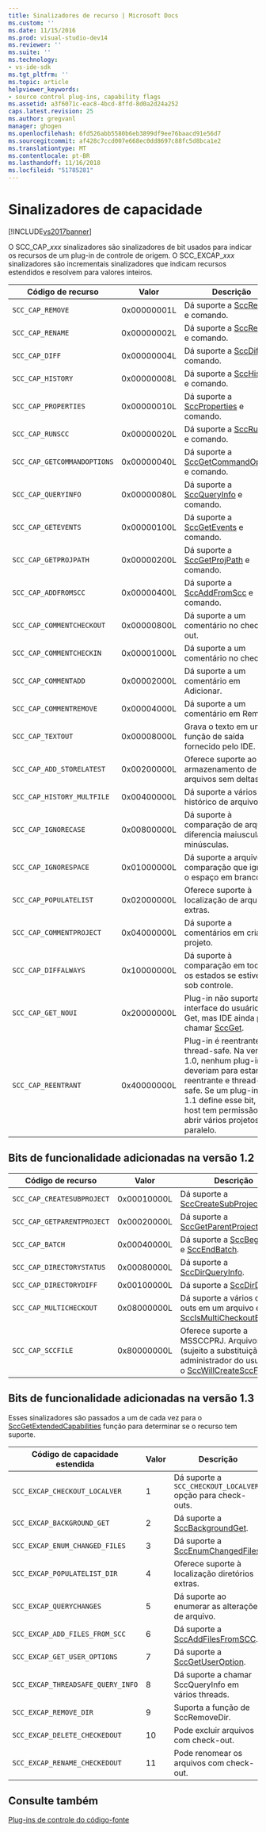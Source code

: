 ```yaml
---
title: Sinalizadores de recurso | Microsoft Docs
ms.custom: ''
ms.date: 11/15/2016
ms.prod: visual-studio-dev14
ms.reviewer: ''
ms.suite: ''
ms.technology:
- vs-ide-sdk
ms.tgt_pltfrm: ''
ms.topic: article
helpviewer_keywords:
- source control plug-ins, capability flags
ms.assetid: a3f6071c-eac8-4bcd-8ffd-8d0a2d24a252
caps.latest.revision: 25
ms.author: gregvanl
manager: ghogen
ms.openlocfilehash: 6fd526abb5580b6eb3899df9ee76baacd91e56d7
ms.sourcegitcommit: af428c7ccd007e668ec0dd8697c88fc5d8bca1e2
ms.translationtype: MT
ms.contentlocale: pt-BR
ms.lasthandoff: 11/16/2018
ms.locfileid: "51785281"
---
```

# <a name="capability-flags"></a>Sinalizadores de capacidade
[!INCLUDE[vs2017banner](../includes/vs2017banner.md)]

O SCC_CAP_*xxx* sinalizadores são sinalizadores de bit usados para indicar os recursos de um plug-in de controle de origem. O SCC_EXCAP_*xxx* sinalizadores são incrementais sinalizadores que indicam recursos estendidos e resolvem para valores inteiros.  
  
|Código de recurso|Valor|Descrição|  
|---------------------|-----------|-----------------|  
|`SCC_CAP_REMOVE`|0x00000001L|Dá suporte a [SccRemove](../extensibility/sccremove-function.md) e comando.|  
|`SCC_CAP_RENAME`|0x00000002L|Dá suporte a [SccRename](../extensibility/sccrename-function.md) e comando.|  
|`SCC_CAP_DIFF`|0x00000004L|Dá suporte a [SccDiff](../extensibility/sccdiff-function.md) e comando.|  
|`SCC_CAP_HISTORY`|0x00000008L|Dá suporte a [SccHistory](../extensibility/scchistory-function.md) e comando.|  
|`SCC_CAP_PROPERTIES`|0x00000010L|Dá suporte a [SccProperties](../extensibility/sccproperties-function.md) e comando.|  
|`SCC_CAP_RUNSCC`|0x00000020L|Dá suporte a [SccRunScc](../extensibility/sccrunscc-function.md) e comando.|  
|`SCC_CAP_GETCOMMANDOPTIONS`|0x00000040L|Dá suporte a [SccGetCommandOptions](../extensibility/sccgetcommandoptions-function.md) e comando.|  
|`SCC_CAP_QUERYINFO`|0x00000080L|Dá suporte a [SccQueryInfo](../extensibility/sccqueryinfo-function.md) e comando.|  
|`SCC_CAP_GETEVENTS`|0x00000100L|Dá suporte a [SccGetEvents](../extensibility/sccgetevents-function.md) e comando.|  
|`SCC_CAP_GETPROJPATH`|0x00000200L|Dá suporte a [SccGetProjPath](../extensibility/sccgetprojpath-function.md) e comando.|  
|`SCC_CAP_ADDFROMSCC`|0x00000400L|Dá suporte a [SccAddFromScc](../extensibility/sccaddfromscc-function.md) e comando.|  
|`SCC_CAP_COMMENTCHECKOUT`|0x00000800L|Dá suporte a um comentário no check-out.|  
|`SCC_CAP_COMMENTCHECKIN`|0x00001000L|Dá suporte a um comentário no check-in.|  
|`SCC_CAP_COMMENTADD`|0x00002000L|Dá suporte a um comentário em Adicionar.|  
|`SCC_CAP_COMMENTREMOVE`|0x00004000L|Dá suporte a um comentário em Remover.|  
|`SCC_CAP_TEXTOUT`|0x00008000L|Grava o texto em uma função de saída fornecido pelo IDE.|  
|`SCC_CAP_ADD_STORELATEST`|0x00200000L|Oferece suporte ao armazenamento de arquivos sem deltas.|  
|`SCC_CAP_HISTORY_MULTFILE`|0x00400000L|Dá suporte a vários histórico de arquivos.|  
|`SCC_CAP_IGNORECASE`|0x00800000L|Dá suporte à comparação de arquivo diferencia maiusculas de minúsculas.|  
|`SCC_CAP_IGNORESPACE`|0x01000000L|Dá suporte a arquivo de comparação que ignora o espaço em branco.|  
|`SCC_CAP_POPULATELIST`|0x02000000L|Oferece suporte à localização de arquivos extras.|  
|`SCC_CAP_COMMENTPROJECT`|0x04000000L|Dá suporte a comentários em criar o projeto.|  
|`SCC_CAP_DIFFALWAYS`|0x10000000L|Dá suporte à comparação em todos os estados se estiver sob controle.|  
|`SCC_CAP_GET_NOUI`|0x20000000L|Plug-in não suporta uma interface do usuário para Get, mas IDE ainda pode chamar [SccGet](../extensibility/sccget-function.md).|  
|`SCC_CAP_REENTRANT`|0x40000000L|Plug-in é reentrante e thread-safe. Na versão 1.0, nenhum plug-in deveriam para estar reentrante e thread-safe. Se um plug-in de 1.1 define esse bit, o host tem permissão para abrir vários projetos em paralelo.|  
  
## <a name="capability-bits-added-in-version-12"></a>Bits de funcionalidade adicionadas na versão 1.2  
  
|Código de recurso|Valor|Descrição|  
|---------------------|-----------|-----------------|  
|`SCC_CAP_CREATESUBPROJECT`|0x00010000L|Dá suporte a [SccCreateSubProject](../extensibility/scccreatesubproject-function.md).|  
|`SCC_CAP_GETPARENTPROJECT`|0x00020000L|Dá suporte a [SccGetParentProjectPath](../extensibility/sccgetparentprojectpath-function.md).|  
|`SCC_CAP_BATCH`|0x00040000L|Dá suporte a [SccBeginBatch](../extensibility/sccbeginbatch-function.md) e [SccEndBatch](../extensibility/sccendbatch-function.md).|  
|`SCC_CAP_DIRECTORYSTATUS`|0x00080000L|Dá suporte a [SccDirQueryInfo](../extensibility/sccdirqueryinfo-function.md).|  
|`SCC_CAP_DIRECTORYDIFF`|0x00100000L|Dá suporte a [SccDirDiff](../extensibility/sccdirdiff-function.md).|  
|`SCC_CAP_MULTICHECKOUT`|0x08000000L|Dá suporte a vários check-outs em um arquivo e o [SccIsMultiCheckoutEnabled](../extensibility/sccismulticheckoutenabled-function.md).|  
|`SCC_CAP_SCCFILE`|0x80000000L|Oferece suporte a MSSCCPRJ. Arquivos SCC (sujeito a substituição do administrador do usuário) e o [SccWillCreateSccFile](../extensibility/sccwillcreatesccfile-function.md).|  
  
## <a name="capability-bits-added-in-version-13"></a>Bits de funcionalidade adicionadas na versão 1.3  
 Esses sinalizadores são passados a um de cada vez para o [SccGetExtendedCapabilities](../extensibility/sccgetextendedcapabilities-function.md) função para determinar se o recurso tem suporte.  
  
|Código de capacidade estendida|Valor|Descrição|  
|------------------------------|-----------|-----------------|  
|`SCC_EXCAP_CHECKOUT_LOCALVER`|1|Dá suporte a `SCC_CHECKOUT_LOCALVER` opção para check-outs.|  
|`SCC_EXCAP_BACKGROUND_GET`|2|Dá suporte a [SccBackgroundGet](../extensibility/sccbackgroundget-function.md).|  
|`SCC_EXCAP_ENUM_CHANGED_FILES`|3|Dá suporte a [SccEnumChangedFiles](../extensibility/sccenumchangedfiles-function.md).|  
|`SCC_EXCAP_POPULATELIST_DIR`|4|Oferece suporte à localização diretórios extras.|  
|`SCC_EXCAP_QUERYCHANGES`|5|Dá suporte ao enumerar as alterações de arquivo.|  
|`SCC_EXCAP_ADD_FILES_FROM_SCC`|6|Dá suporte a [SccAddFilesFromSCC](../extensibility/sccaddfilesfromscc-function.md).|  
|`SCC_EXCAP_GET_USER_OPTIONS`|7|Dá suporte a [SccGetUserOption](../extensibility/sccgetuseroption-function.md).|  
|`SCC_EXCAP_THREADSAFE_QUERY_INFO`|8|Dá suporte a chamar SccQueryInfo em vários threads.|  
|`SCC_EXCAP_REMOVE_DIR`|9|Suporta a função de SccRemoveDir.|  
|`SCC_EXCAP_DELETE_CHECKEDOUT`|10|Pode excluir arquivos com check-out.|  
|`SCC_EXCAP_RENAME_CHECKEDOUT`|11|Pode renomear os arquivos com check-out.|  
  
## <a name="see-also"></a>Consulte também  
 [Plug-ins de controle do código-fonte](../extensibility/source-control-plug-ins.md)

